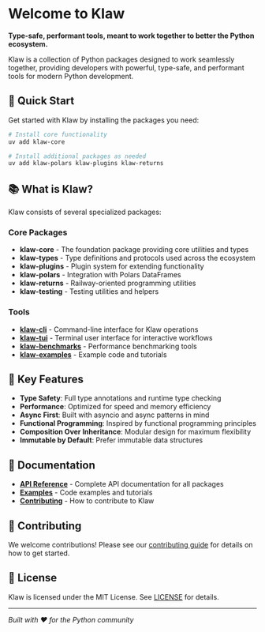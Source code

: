 # Welcome to Klaw

**Type-safe, performant tools, meant to work together to better the Python ecosystem.**

Klaw is a collection of Python packages designed to work seamlessly together, providing developers with powerful, type-safe, and performant tools for modern Python development.

## 🚀 Quick Start

Get started with Klaw by installing the packages you need:

```bash
# Install core functionality
uv add klaw-core

# Install additional packages as needed
uv add klaw-polars klaw-plugins klaw-returns
```

## 📚 What is Klaw?

Klaw consists of several specialized packages:

### Core Packages

- **klaw-core** - The foundation package providing core utilities and types
- **klaw-types** - Type definitions and protocols used across the ecosystem
- **klaw-plugins** - Plugin system for extending functionality
- **klaw-polars** - Integration with Polars DataFrames
- **klaw-returns** - Railway-oriented programming utilities
- **klaw-testing** - Testing utilities and helpers

### Tools

- **[klaw-cli](tools/klaw-cli.md)** - Command-line interface for Klaw operations
- **[klaw-tui](tools/klaw-tui.md)** - Terminal user interface for interactive workflows
- **[klaw-benchmarks](tools/klaw-benchmarks.md)** - Performance benchmarking tools
- **[klaw-examples](tools/klaw-examples.md)** - Example code and tutorials

## 🎯 Key Features

- **Type Safety**: Full type annotations and runtime type checking
- **Performance**: Optimized for speed and memory efficiency
- **Async First**: Built with asyncio and async patterns in mind
- **Functional Programming**: Inspired by functional programming principles
- **Composition Over Inheritance**: Modular design for maximum flexibility
- **Immutable by Default**: Prefer immutable data structures

## 📖 Documentation

- **[API Reference](reference/index.md)** - Complete API documentation for all packages
- **[Examples](tools/klaw-examples.md)** - Code examples and tutorials
- **[Contributing](contributing.md)** - How to contribute to Klaw

## 🤝 Contributing

We welcome contributions! Please see our [contributing guide](contributing.md) for details on how to get started.

## 📄 License

Klaw is licensed under the MIT License. See [LICENSE](https://github.com/your-org/klaw/blob/main/LICENSE) for details.

---

*Built with ❤️ for the Python community*